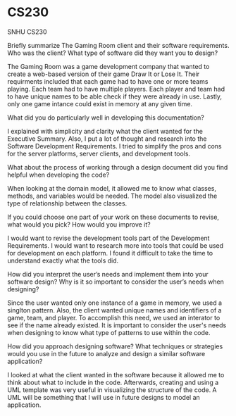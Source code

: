 # CS230
SNHU CS230

Briefly summarize The Gaming Room client and their software requirements. Who was the client? What type of software did they want you to design?

The Gaming Room was a game development company that wanted to create a web-based version of their game Draw It or Lose It. Their requirments included that each game had to have one or more teams playing. Each team had to have multiple players. Each player and team had to have unique names to be able check if they were already in use. Lastly, only one game intance could exist in memory at any given time.

What did you do particularly well in developing this documentation?

I explained with simplicity and clarity what the client wanted for the Executive Summary. Also, I put a lot of thought and research into the Software Development Requirements. I tried to simplify the pros and cons for the server platforms, server clients, and development tools.

What about the process of working through a design document did you find helpful when developing the code?

When looking at the domain model, it allowed me to know what classes, methods, and variables would be needed. The model also visualized the type of relationship between the classes. 

If you could choose one part of your work on these documents to revise, what would you pick? How would you improve it?

I would want to revise the development tools part of the Development Requirements. I would want to research more into tools that could be used for development on each platform. I found it difficult to take the time to understand exactly what the tools did.

How did you interpret the user’s needs and implement them into your software design? Why is it so important to consider the user’s needs when designing?

Since the user wanted only one instance of a game in memory, we used a singlton pattern. Also, the client wanted unique names and identifiers of a game, team, and player. To accomplish this need, we used an interator to see if the name already existed. It is important to consider the user's needs when designing to know what type of patterns to use within the code.

How did you approach designing software? What techniques or strategies would you use in the future to analyze and design a similar software application?

I looked at what the client wanted in the software because it allowed me to think about what to include in the code. Afterwards, creating and using a UML template was very useful in visualizing the structure of the code. A UML will be something that I will use in future designs to model an application.
